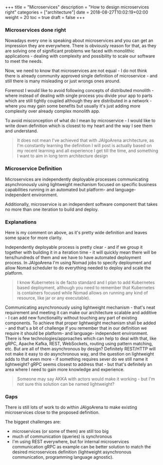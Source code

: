+++
title = "Microservices"
description = "How to design microservices right"
categories = ["architecture"]
date = 2018-08-27T10:02:19+02:00
weight = 20
toc = true
draft = false
+++

### Microservices done right

Nowadays every one is speaking about microservices and you can get an impression they are everywhere. 
There is obviously reason for that, as they are solving one of significant problems we faced with
monolithic applications - dealing with complexity and possibility to scale our software to meet the needs.

Now, we need to know that microservices are not equal - I do not think there is already community approved
single definition of microservice - and still there is many misleading or just wrongs ones around.

Foremost I would like to avoid following concepts of distributed monolith - where instead of dealing with
single process you divide your app to parts which are still tightly coupled although they are distributed
in a network - where you may gain some benefits but usually it's just adding more complexity over already
complex monolith app.

To avoid misconception of what do I mean by microservice - I would like to write down definition which is
closest to my heart and the way I see them and understand.

> It does not mean I've achieved that with JAlgoArena architecture, as I'm constantly learning the definition
I will post is actually based on my recent learning and all experience I get till the time, and something
I want to aim in long term architecture design

### Microservice Definition

Microservices are independently deployable processes communicating asynchronously using lightweight
mechanism focused on specific business capabilities running in an automated but platform- and language-
independent environment.

Additionally, microservice is an independent software component that takes no more than one iteration to build
and deploy.

### Explanations

Here is my comment on above, as it's pretty wide definition and leaves some space for more clarity.

Independently deployable process is pretty clear - and if we group it together with building it in a iteration
time - it will quickly mean there will be tens/hundreds of them and we have to have automated deployment
process. In JAlgoArena I'm using Nomad jobs to specify deployment and allow Nomad scheduler to do
everything needed to deploy and scale the platform. 

> I know Kubernetes is de facto standard and I plan to add Kubernetes based deployment, although
you need to remember that Kubernetes is containers focused while Nomad allows on running any kind
of resource, like jar or any executable).

Communicating asynchronously using lightweight mechanism - that's neat requirement and meeting it
can make our architecture scalable and additive - I can add new functionality without touching any part of existing
components. To achieve that proper lightweight mechanism shall be added - and that's a bit of challenge
if you remember that in our definition we require it should be platform- and language- independent
environment. There is few technologies/approaches which can help to deal with that, like gRPC, Apache Kafka, REST,
WebSockets, routing using pattern matching, etc. But are all of them asynchronous by design?
Definitely REST/HTTP will not make it easy to do asynchronous way, and the question on lightweight
adds to that even more - if something requires sever do we still name it lightweight? gRPC seems
closest to address that - but that's definitely an area where I need to gain more knowledge and experience.

> Someone may say AKKA with actors would make it working - but I'm not sure this solution can be named
lightweight?

### Gaps

There is still lots of work to do within JAlgoArena to make existing microservices close to the proposed definition.

The biggest challenges are:

- microservices (or some of them) are still too big
- much of communication (queries) is synchronous
- I'm using REST everywhere, but for internal microservices communication gRPC as example can be better
solution to match the desired microservices definition (lightweight asynchronous communication, programming 
language agnostic).  
